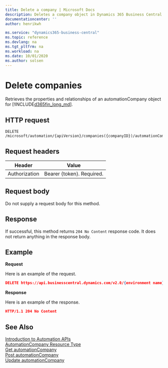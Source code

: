 ```yaml
---
title: Delete a company | Microsoft Docs
description: Deletes a company object in Dynamics 365 Business Central.
documentationcenter: ''
author: henrikwh

ms.service: "dynamics365-business-central"
ms.topic: reference
ms.devlang: na
ms.tgt_pltfrm: na
ms.workload: na
ms.date: 10/01/2020
ms.author: solsen
---
```


# Delete companies
Retrieves the properties and relationships of an automationCompany object for [!INCLUDE[d365fin_long_md](../developer/includes/d365fin_long_md.md)].

## HTTP request
```
DELETE /microsoft/automation/{apiVersion}/companies({companyID})/automationCompanies({companyIDToBeDeleted})
```

## Request headers
|Header|Value|
|------|-----|
|Authorization  |Bearer {token}. Required. |

## Request body
Do not supply a request body for this method.

## Response
If successful, this method returns ```204 No Content``` response code. It does not return anything in the response body.

## Example

**Request**

Here is an example of the request.
```json
DELETE https://api.businesscentral.dynamics.com/v2.0/{environment name}/api/microsoft/automation/v1.0/companies({id})/automationCompanies({{companyIDToBeDeleted}})
```

**Response**

Here is an example of the response. 
```json
HTTP/1.1 204 No Content
```


## See Also 
[Introduction to Automation APIs](itpro-introduction-to-automation-apis.md)  
[AutomationCompany Resource Type](dynamics-microsoft-automation-automationCompany.md)  
[Get automationCompany](dynamics-microsoft-automation-automationCompanies-get.md)  
[Post automationCompany](dynamics-microsoft-automation-automationCompanies-post.md)  
[Update automationCompany](dynamics-microsoft-automation-automationCompanies-patch.md)  
